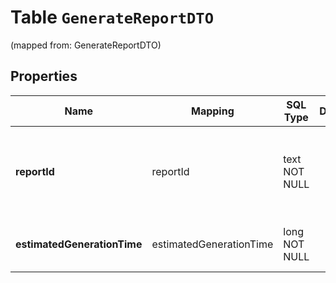 
# Table `GenerateReportDTO`
(mapped from: GenerateReportDTO)

## Properties
Name | Mapping | SQL Type | Default | Type | Description | Notes
---- | ------- | -------- | ------- | ---- | ----------- | -----
**reportId** | reportId | text NOT NULL |  | **kotlin.String** | Идентификатор, который понадобится для отслеживания статуса генерации и получения готового отчета. | 
**estimatedGenerationTime** | estimatedGenerationTime | long NOT NULL |  | **kotlin.Long** | Ожидаемая продолжительность генерации в миллисекундах. | 




